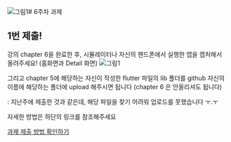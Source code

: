 ![그림1](https://github.com/GDSC-Hanyang/2023-App-Study/assets/144578436/ac4ba4f8-2540-4211-8401-b5ea0c92a4fc)# 6주차 과제

## 1번 제출!

강의 chapter 6을 완료한 후,
시뮬레이터나 자신의 핸드폰에서 실행한 앱을 캡처해서 올려주세요! (홈화면과 Detail 화면)
![그림1](https://github.com/GDSC-Hanyang/2023-App-Study/assets/144578436/45eadf60-9dd5-4143-816f-db0126558e19)

그리고 chapter 5에 해당하는 자신이 작성한 flutter 파일의 lib 폴더를 github 자신의 이름에 해당하는 폴더에 upload 해주시면 됩니다
(chapter 6 은 안올리셔도 됩니다)

: 지난주에 제출한 것과 같은데, 해당 파일을 찾기 어려워 업로드를 못했습니다 ㅜ.ㅜ

자세한 방법은 하단의 링크를 참조해주세요

[과제 제출 방법 확인하기](https://github.com/GDSC-Hanyang/2023-App-Study/issues/4)
